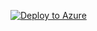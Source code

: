 [![Deploy to Azure](http://azuredeploy.net/deploybutton.png)](https://portal.azure.com/#create/Microsoft.Template/uri/https%3A%2F%2Fhttps://raw.githubusercontent.com/meet-bhagdev/test/master/azuredeploy.json)
